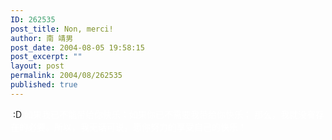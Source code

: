 ```yaml
---
ID: 262535
post_title: Non, merci!
author: 南 靖男
post_date: 2004-08-05 19:58:15
post_excerpt: ""
layout: post
permalink: 2004/08/262535
published: true
---
```

 :D <font color="#ffffff">如果我已不能带给你快乐；如果你已不需要我带给你快乐；
那么，我就没有存在的必要。所以，我无话可说。愿你努力的享受自己的快乐！</font>